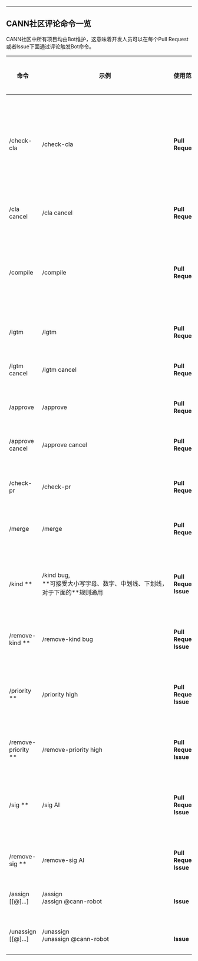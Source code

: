 ****

## CANN社区评论命令一览

CANN社区中所有项目均由Bot维护，这意味着开发人员可以在每个Pull Request或者Issue下面通过评论触发Bot命令。

<table class="command">
    <thead>
        <tr>
            <th width="15%">命令</th>
            <th width="15%">示例</th>
            <th width="10%">使用范围</th>
            <th width="30%">描述</th>
            <th width="15%">面向对象</th>
            <th width="15%">使用仓库</th>
        </tr>
    </thead>
    <tbody>
        <tr>
            <td>
                /check-cla
            </td>
            <td style="white-space:nowrap;">
                /check-cla
            </td>
            <td>
                <strong>Pull Request</strong>
            </td>
            <td>
                强制重新检查Pull Request的CLA状态。
                如果Pull Request的提交者已经签署了CLA协议，则<strong>cann-cla/yes</strong>标签将会被添加到Pull Request中；如果没有，则标签<strong>cann-cla/no</strong>将被添加到Pull Request中。
            </td>
            <td>
                所有开发者
            </td>
            <td>
                所有仓库
            </td>
        </tr>
        <tr>
            <td>
                /cla cancel
            </td>
            <td style="white-space:nowrap;">
                /cla cancel
            </td>
            <td>
                <strong>Pull Request</strong>
            </td>
            <td>
                强制删除<strong>cann-cla/yes</strong>标签。
            </td>
            <td>
               仓库管理员
            </td>
            <td>
                所有仓库  
            </td>
        </tr>
        <tr>
           <td>
                /compile
           </td>
           <td style="white-space:nowrap;">
                /compile
           </td>
           <td>
                <strong>Pull Request</strong>
            </td>
           <td>
                触发编译CodeArts流水线。
                编译通过后，该Pull Request会被打上<strong>ci-pipeline-passed</strong>的标签。若编译失败，该Pull Request会被打上<strong>ci-pipeline-failed</strong>的标签。
           </td>
           <td>
              所有开发者
           </td>
           <td>
              所有仓库
           </td>
        </tr>
        <tr>
            <td>
                /lgtm
            </td>
            <td style="white-space:nowrap;">
                /lgtm
            </td>
            <td>
                <strong>Pull Request</strong>
            </td>
            <td>
                添加用于代表代码已经评审过的标签 <strong>lgtm</strong>。      
            </td>
            <td>
              仓库所属sig组的reviewers
            </td>
            <td>
                所有仓库
            </td>
        </tr>
        <tr>
            <td>
                /lgtm cancel
            </td>
            <td style="white-space:nowrap;">
                /lgtm cancel
            </td>
            <td>
                <strong>Pull Request</strong>
            </td>
            <td>
                移除用于代表代码已经评审过的标签<strong>lgtm</strong>。
            </td>
            <td>
              仓库所属sig组的reviewers
            </td>
            <td>
                所有仓库
            </td>
        </tr>
        <tr>
            <td>
                /approve
            </td>
            <td style="white-space:nowrap;">
                /approve
            </td>
            <td>
                <strong>Pull Request</strong>
            </td>
            <td>
                添加用于代表committers同意合并的标签 <strong>lgtm</strong>。      
            </td>
            <td>
              仓库所属sig组的committers
            </td>
            <td>
                所有仓库
            </td>
        </tr>
        <tr>
            <td>
                /approve cancel
            </td>
            <td style="white-space:nowrap;">
                /approve cancel
            </td>
            <td>
                <strong>Pull Request</strong>
            </td>
            <td>
                移除用于代表committers同意合并的标签<strong>approved</strong>。
            </td>
            <td>
              仓库所属sig组的committers
            </td>
            <td>
                所有仓库
            </td>
        </tr>
        <tr>
            <td>
                /check-pr
            </td>
            <td style="white-space:nowrap;">
                /check-pr
            </td>
            <td>
                <strong>Pull Request</strong>
            </td>
            <td>
                检查Pull Request中的标签是否满足条件，如果满足条件，则合并Pull Request。
            </td>
            <td>
                任何人都可以在Pull Request上触发此命令
            </td>
            <td>
                所有仓库
            </td>
        </tr>
        <tr>
            <td>
                /merge
            </td>
            <td style="white-space:nowrap;">
                /merge
            </td>
            <td>
                <strong>Pull Request</strong>
            </td>
            <td>
                添加用于代表branch_keeper同意合并的标签 <strong>keeper_approved</strong>。
            </td>
            <td>
                仓库对应分支的branch_keeper
            </td>
            <td>
                所有仓库
            </td>
        </tr>
        <tr>
            <td>
                /kind **
            </td>
            <td style="white-space:nowrap;">
                /kind bug, 
                </br>**可接受大小写字母、数字、中划线、下划线，
                </br>对于下面的**规则通用
            </td>
            <td>
                <strong>Pull Request</strong>
                </br><strong>Issue</strong>
            </td>
            <td>
                添加标签 <strong>kind/bug</strong>。
            </td>
            <td>
                仓库管理员可以直接添加；其他人可以使用评论添加标签，如kind/AI，前提是仓库中必须存在此标签，否则添加不上
            </td>
            <td>
                所有仓库
            </td>
        </tr>
        <tr>
            <td>
                /remove-kind **
            </td>
            <td style="white-space:nowrap;">
                /remove-kind bug
            </td>
            <td>
                <strong>Pull Request</strong>
                </br><strong>Issue</strong>
            </td>
            <td>
                移除标签 <strong>kind/bug</strong>。
            </td>
            <td>
                所有人
            </td>
            <td>
                所有仓库
            </td>
        </tr>
        <tr>
            <td>
                /priority **
            </td>
            <td style="white-space:nowrap;">
                /priority high
            </td>
            <td>
                <strong>Pull Request</strong>
                </br><strong>Issue</strong>
            </td>
            <td>
                添加标签 <strong>priority/high</strong>。
            </td>
            <td>
                仓库管理员可以直接添加；其他人可以使用评论添加标签，如kind/AI，前提是仓库中必须存在此标签，否则添加不上
            </td>
            <td>
                所有仓库
            </td>
        </tr>
        <tr>
            <td>
                /remove-priority **
            </td>
            <td style="white-space:nowrap;">
                /remove-priority high
            </td>
            <td>
                <strong>Pull Request</strong>
                </br><strong>Issue</strong>
            </td>
            <td>
                移除标签 <strong>priority/high</strong>。
            </td>
            <td>
                所有人
            </td>
            <td>
                所有仓库
            </td>
        </tr>
        <tr>
            <td>
                /sig **
            </td>
            <td style="white-space:nowrap;">
                /sig AI
            </td>
            <td>
                <strong>Pull Request</strong>
                </br><strong>Issue</strong>
            </td>
            <td>
                添加标签 <strong>sig/AI</strong>。
            </td>
            <td>
                仓库管理员可以直接添加；其他人可以使用评论添加标签，如kind/AI，前提是仓库中必须存在此标签，否则添加不上
            </td>
            <td>
                所有仓库
            </td>
        </tr>
        <tr>
            <td>
                /remove-sig **
            </td>
            <td style="white-space:nowrap;">
                /remove-sig AI
            </td>
            <td>
                <strong>Pull Request</strong>
                </br><strong>Issue</strong>
            </td>
            <td>
                移除标签 <strong>sig/AI</strong>。
            </td>
            <td>
                所有人
            </td>
            <td>
                所有仓库
            </td>
        </tr>
        <tr>
            <td>
                /assign [[@]...]
            </td>
            <td style="white-space:nowrap;">
                /assign 
                </br>/assign @cann-robot
            </td>
            <td>
                </br><strong>Issue</strong>
            </td>
            <td>
                为Issue指派一位负责人。
            </td>
            <td>
                所有人
            </td>
            <td>
                所有仓库
            </td>
        </tr>
        <tr>
            <td>
                /unassign [[@]...]
            </td>
            <td style="white-space:nowrap;">
                /unassign 
                </br>/unassign @cann-robot
            </td>
            <td>
                </br><strong>Issue</strong>
            </td>
            <td>
                取消Issue指派的负责人。
            </td>
            <td>
                所有人
            </td>
            <td>
                所有仓库
            </td>
        </tr>
    </tbody>
</table>